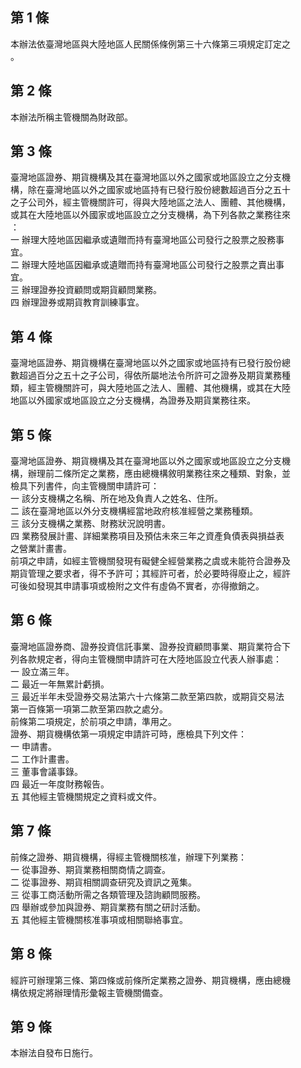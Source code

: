 第 1 條
-------
本辦法依臺灣地區與大陸地區人民關係條例第三十六條第三項規定訂定之  
。

第 2 條
-------
本辦法所稱主管機關為財政部。

第 3 條
-------
臺灣地區證券、期貨機構及其在臺灣地區以外之國家或地區設立之分支機  
構，除在臺灣地區以外之國家或地區持有已發行股份總數超過百分之五十  
之子公司外，經主管機關許可，得與大陸地區之法人、團體、其他機構，  
或其在大陸地區以外國家或地區設立之分支機構，為下列各款之業務往來  
：  
一  辦理大陸地區因繼承或遺贈而持有臺灣地區公司發行之股票之股務事  
    宜。  
二  辦理大陸地區因繼承或遺贈而持有臺灣地區公司發行之股票之賣出事  
    宜。  
三  辦理證券投資顧問或期貨顧問業務。  
四  辦理證券或期貨教育訓練事宜。

第 4 條
-------
臺灣地區證券、期貨機構在臺灣地區以外之國家或地區持有已發行股份總  
數超過百分之五十之子公司，得依所屬地法令所許可之證券及期貨業務種  
類，經主管機關許可，與大陸地區之法人、團體、其他機構，或其在大陸  
地區以外國家或地區設立之分支機構，為證券及期貨業務往來。

第 5 條
-------
臺灣地區證券、期貨機構及其在臺灣地區以外之國家或地區設立之分支機  
構，辦理前二條所定之業務，應由總機構敘明業務往來之種類、對象，並  
檢具下列書件，向主管機關申請許可：  
一  該分支機構之名稱、所在地及負責人之姓名、住所。  
二  該在臺灣地區以外分支機構經當地政府核准經營之業務種類。  
三  該分支機構之業務、財務狀況說明書。  
四  業務發展計畫、詳細業務項目及預估未來三年之資產負債表與損益表  
    之營業計畫書。  
前項之申請，如經主管機關發現有礙健全經營業務之虞或未能符合證券及  
期貨管理之要求者，得不予許可；其經許可者，於必要時得廢止之，經許  
可後如發現其申請事項或檢附之文件有虛偽不實者，亦得撤銷之。

第 6 條
-------
臺灣地區證券商、證券投資信託事業、證券投資顧問事業、期貨業符合下  
列各款規定者，得向主管機關申請許可在大陸地區設立代表人辦事處：  
一  設立滿三年。  
二  最近一年無累計虧損。  
三  最近半年未受證券交易法第六十六條第二款至第四款，或期貨交易法  
    第一百條第一項第二款至第四款之處分。  
前條第二項規定，於前項之申請，準用之。  
證券、期貨機構依第一項規定申請許可時，應檢具下列文件：  
一  申請書。  
二  工作計畫書。  
三  董事會議事錄。  
四  最近一年度財務報告。  
五  其他經主管機關規定之資料或文件。

第 7 條
-------
前條之證券、期貨機構，得經主管機關核准，辦理下列業務：  
一  從事證券、期貨業務相關商情之調查。  
二  從事證券、期貨相關調查研究及資訊之蒐集。  
三  從事工商活動所需之各類管理及諮詢顧問服務。  
四  舉辦或參加與證券、期貨業務有關之研討活動。  
五  其他經主管機關核准事項或相關聯絡事宜。

第 8 條
-------
經許可辦理第三條、第四條或前條所定業務之證券、期貨機構，應由總機  
構依規定將辦理情形彙報主管機關備查。

第 9 條
-------
本辦法自發布日施行。

